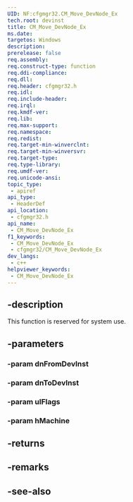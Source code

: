 ```yaml
---
UID: NF:cfgmgr32.CM_Move_DevNode_Ex
tech.root: devinst
title: CM_Move_DevNode_Ex
ms.date: 
targetos: Windows
description: 
prerelease: false
req.assembly: 
req.construct-type: function
req.ddi-compliance: 
req.dll: 
req.header: cfgmgr32.h
req.idl: 
req.include-header: 
req.irql: 
req.kmdf-ver: 
req.lib: 
req.max-support: 
req.namespace: 
req.redist: 
req.target-min-winverclnt: 
req.target-min-winversvr: 
req.target-type: 
req.type-library: 
req.umdf-ver: 
req.unicode-ansi: 
topic_type:
 - apiref
api_type:
 - HeaderDef
api_location:
 - cfgmgr32.h
api_name:
 - CM_Move_DevNode_Ex
f1_keywords:
 - CM_Move_DevNode_Ex
 - cfgmgr32/CM_Move_DevNode_Ex
dev_langs:
 - c++
helpviewer_keywords:
 - CM_Move_DevNode_Ex
---
```


## -description

This function is reserved for system use.

## -parameters

### -param dnFromDevInst

### -param dnToDevInst

### -param ulFlags

### -param hMachine

## -returns

## -remarks

## -see-also

